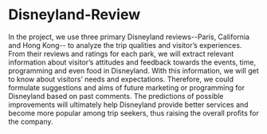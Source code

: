 # Disneyland-Review

In the project, we use three primary Disneyland reviews--Paris, California and Hong Kong-- to analyze the trip qualities and visitor’s experiences. 
From their reviews and ratings for each park, we will extract relevant information about visitor’s attitudes and feedback towards the events, time, programming and even food in Disneyland. 
With this information, we will get to know about visitors’ needs and expectations. 
Therefore, we could formulate suggestions and aims of future marketing or programming for Disneyland based on past comments. 
The predictions of possible improvements will ultimately help Disneyland provide better services and become more popular among trip seekers, thus raising the overall profits for the company.
